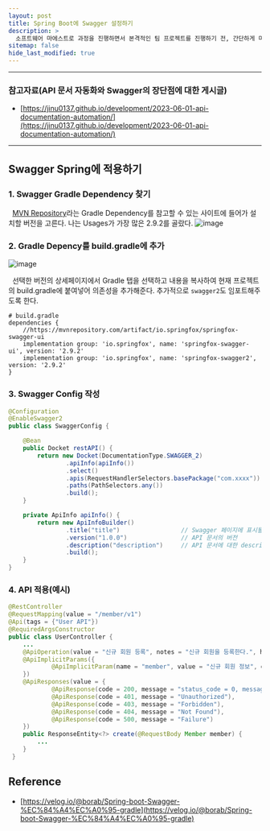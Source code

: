 ```yaml
---
layout: post
title: Spring Boot에 Swagger 설정하기
description: >
  소프트웨어 마에스트로 과정을 진행하면서 본격적인 팀 프로젝트를 진행하기 전, 간단하게 미니 프로젝트를 진행하기로 하였다. 나는 백엔드 파트를 담당하여 Spring Boot를 통한 API 서버 개발을 하게 되었고, Swagger를 통해 API 문서 생성을 자동화하고자 한다.
sitemap: false
hide_last_modified: true
---
```


---

### 참고자료(API 문서 자동화와 Swagger의 장단점에 대한 게시글)

- [https://jinu0137.github.io/development/2023-06-01-api-documentation-automation/](https://jinu0137.github.io/development/2023-06-01-api-documentation-automation/)

---

## Swagger Spring에 적용하기

### 1. Swagger Gradle Dependency 찾기

&nbsp; [MVN Repository](https://mvnrepository.com/artifact/io.springfox/springfox-swagger-ui)라는 Gradle Dependency를 참고할 수 있는 사이트에 들어가 설치할 버전을 고른다. 나는 Usages가 가장 많은 2.9.2를 골랐다.
![image](https://user-images.githubusercontent.com/68031450/242531271-a7c0ba57-17fa-4315-abee-fadb42d6cd83.png)

### 2. Gradle Depency를 build.gradle에 추가

![image](https://user-images.githubusercontent.com/68031450/242533988-d5dc30a5-0ae0-4073-86c4-d51ca92a4594.png)

&nbsp; 선택한 버전의 상세페이지에서 Gradle 탭을 선택하고 내용을 복사하여 현재 프로젝트의 build.gradle에 붙여넣어 의존성을 추가해준다. 추가적으로 `swagger2`도 임포트해주도록 한다.

```
# build.gradle
dependencies {
    //https://mvnrepository.com/artifact/io.springfox/springfox-swagger-ui
    implementation group: 'io.springfox', name: 'springfox-swagger-ui', version: '2.9.2'
    implementation group: 'io.springfox', name: 'springfox-swagger2', version: '2.9.2'
}

```

### 3. Swagger Config 작성

```java
@Configuration
@EnableSwagger2
public class SwaggerConfig {

    @Bean
    public Docket restAPI() {
        return new Docket(DocumentationType.SWAGGER_2)
                .apiInfo(apiInfo())
                .select()
                .apis(RequestHandlerSelectors.basePackage("com.xxxx"))  // base Package 주소
                .paths(PathSelectors.any())
                .build();
    }

    private ApiInfo apiInfo() {
        return new ApiInfoBuilder()
                .title("title")                 // Swagger 페이지에 표시될 Title
                .version("1.0.0")               // API 문서의 버전
                .description("description")     // API 문서에 대한 description
                .build();
    }
}
```

### 4. API 적용(예시)

```java
@RestController
@RequestMapping(value = "/member/v1")
@Api(tags = {"User API"})
@RequiredArgsConstructor
public class UserController {
    ...
    @ApiOperation(value = "신규 회원 등록", notes = "신규 회원을 등록한다.", httpMethod = "POST", response = ResponseEntity.class, consumes = "application/json", tags = {})
    @ApiImplicitParams({
            @ApiImplicitParam(name = "member", value = "신규 회원 정보", dataType = "Member", paramType = "body")
    })
    @ApiResponses(value = {
            @ApiResponse(code = 200, message = "status_code = 0, message = ok / status_code = -1, message = error / status_code = -99, message = Not Exist Required Param"),
            @ApiResponse(code = 401, message = "Unauthorized"),
            @ApiResponse(code = 403, message = "Forbidden"),
            @ApiResponse(code = 404, message = "Not Found"),
            @ApiResponse(code = 500, message = "Failure")
    })
    public ResponseEntity<?> create(@RequestBody Member member) {
        ...
    }
 }

```

## Reference

- [https://velog.io/@borab/Spring-boot-Swagger-%EC%84%A4%EC%A0%95-gradle](https://velog.io/@borab/Spring-boot-Swagger-%EC%84%A4%EC%A0%95-gradle)
